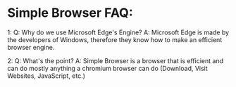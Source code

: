 # Simple Browser FAQ:


1:
  Q: Why do we use Microsoft Edge's Engine?
  A: Microsoft Edge is made by the developers of Windows, therefore they know how to make an efficient browser engine.

2:
  Q: What's the point?
  A: Simple Browser is a browser that is efficient and can do mostly anything a chromium browser can do (Download, Visit Websites, JavaScript, etc.) 
